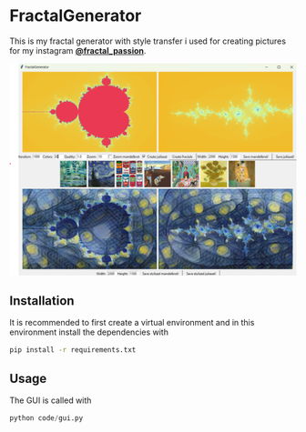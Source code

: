 # FractalGenerator

This is my fractal generator with style transfer i used for creating pictures for my instagram [**@fractal_passion**](https://www.instagram.com/fractal_passion/).


![Projektlogo](ressources/demo.png)

## Installation
It is recommended to first create a virtual environment and in this environment install the dependencies with
```sh
pip install -r requirements.txt
```

## Usage
The GUI is called with
```python
python code/gui.py
```
